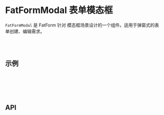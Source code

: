 # FatFormModal 表单模态框

`FatFormModal` 是 FatForm 针对 模态框场景设计的一个组件。适用于弹窗式的表单创建、编辑需求。

<br>
<br>

## 示例

<br>
<br>
<br>
<br>

## API
